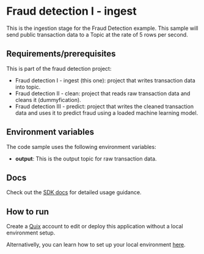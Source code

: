 # Fraud detection I - ingest

This is the ingestion stage for the Fraud Detection example. This sample will send public transaction data to a Topic at the rate of 5 rows per second.

## Requirements/prerequisites

This is part of the fraud detection project:

- Fraud detection I - ingest (this one): project that writes transaction data into topic.
- Fraud detection II - clean: project that reads raw transaction data and cleans it (dummyfication). 
- Fraud detection III - predict: project that writes the cleaned transaction data and uses it to predict fraud using a loaded machine learning model. 

## Environment variables

The code sample uses the following environment variables:

- **output**: This is the output topic for raw transaction data.

## Docs

Check out the [SDK docs](https://quix.ai/docs/sdk/introduction.html) for detailed usage guidance.

## How to run
Create a [Quix](https://portal.platform.quix.ai/self-sign-up?xlink=github) account to edit or deploy this application without a local environment setup.

Alternativelly, you can learn how to set up your local environment [here](/python/local-development).

